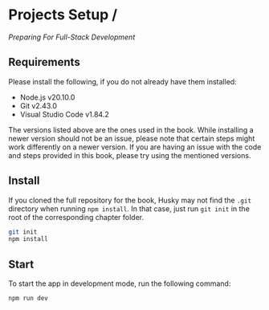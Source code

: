 # Projects Setup /

_Preparing For Full-Stack Development_

## Requirements

Please install the following, if you do not already have them installed:

- Node.js v20.10.0
- Git v2.43.0
- Visual Studio Code v1.84.2

The versions listed above are the ones used in the book. While installing a newer version should not be an issue, please note that certain steps might work differently on a newer version. If you are having an issue with the code and steps provided in this book, please try using the mentioned versions.

## Install

If you cloned the full repository for the book, Husky may not find the `.git` directory when running `npm install`. In that case, just run `git init` in the root of the corresponding chapter folder.

```bash
git init
npm install
```

## Start

To start the app in development mode, run the following command:

```bash
npm run dev
```
